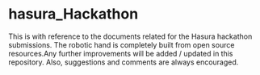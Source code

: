 # hasura_Hackathon
This is with reference to the documents related for the Hasura hackathon submissions. The robotic hand is completely built from open source resources.Any further improvements will be added / updated in this repository. Also, suggestions and comments are always encouraged.
